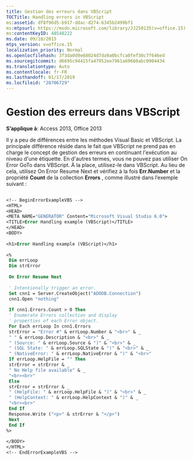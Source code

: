 ```yaml
---
title: Gestion des erreurs dans VBScript
TOCTitle: Handling errors in VBScript
ms:assetid: df8f96d5-b917-ddac-d274-6345b2499bf1
ms:mtpsurl: https://msdn.microsoft.com/library/JJ250135(v=office.15)
ms:contentKeyID: 48548222
ms.date: 09/18/2015
mtps_version: v=office.15
localization_priority: Normal
ms.openlocfilehash: 3f3da0d9e68024d7da9a0bcfca0fef30c7f646ed
ms.sourcegitcommit: d6695c94415fa47952ee7961a69660abc0904434
ms.translationtype: Auto
ms.contentlocale: fr-FR
ms.lasthandoff: 01/17/2019
ms.locfileid: "28706729"
---
```

# <a name="handling-errors-in-vbscript"></a>Gestion des erreurs dans VBScript


**S’applique à**: Access 2013, Office 2013

Il y a peu de différences entre les méthodes Visual Basic et VBScript. La principale différence réside dans le fait que VBScript ne prend pas en charge le concept de gestion des erreurs en continuant l'exécution au niveau d'une étiquette. En d'autres termes, vous ne pouvez pas utiliser On Error GoTo dans VBScript. À la place, utilisez-le dans VBScript. Au lieu de cela, utilisez On Error Resume Next et vérifiez à la fois **Err.Number** et la propriété **Count** de la collection **Errors** , comme illustré dans l’exemple suivant :

```vb 
 
<!-- BeginErrorExampleVBS --> 
<HTML> 
<HEAD> 
<META NAME="GENERATOR" Content="Microsoft Visual Studio 6.0"> 
<TITLE>Error Handling example (VBScript)</TITLE> 
</HEAD> 
<BODY> 
 
<h1>Error Handling example (VBScript)</h1> 
 
<% 
 Dim errLoop 
 Dim strError 
 
 On Error Resume Next 
 
 ' Intentionally trigger an error. 
 Set cnn1 = Server.CreateObject("ADODB.Connection") 
 cnn1.Open "nothing" 
 
 If cnn1.Errors.Count > 0 Then 
 ' Enumerate Errors collection and display 
 ' properties of each Error object. 
 For Each errLoop In cnn1.Errors 
 strError = "Error #" & errLoop.Number & "<br>" & _ 
 " " & errLoop.Description & "<br>" & _ 
 " (Source: " & errLoop.Source & ")" & "<br>" & _ 
 " (SQL State: " & errLoop.SQLState & ")" & "<br>" & _ 
 " (NativeError: " & errLoop.NativeError & ")" & "<br>" 
 If errLoop.HelpFile = "" Then 
 strError = strError & _ 
 " No Help file available" & _ 
 "<br><br>" 
 Else 
 strError = strError & _ 
 " (HelpFile: " & errLoop.HelpFile & ")" & "<br>" & _ 
 " (HelpContext: " & errLoop.HelpContext & ")" & _ 
 "<br><br>" 
 End If 
 Response.Write ("<p>" & strError & "</p>") 
 Next 
 End If 
%> 
 
</BODY> 
</HTML> 
<!-- EndErrorExampleVBS --> 
```

